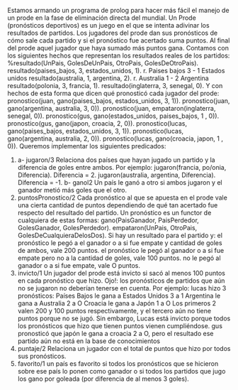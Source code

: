 Estamos armando un programa de prolog para hacer más fácil el manejo de un prode en la fase de eliminación directa del mundial.
Un Prode (pronósticos deportivos) es un juego en el que se intenta adivinar los resultados de partidos. Los jugadores del prode dan sus pronósticos de cómo sale cada
partido y si el pronóstico fue acertado suma puntos. Al final del prode aquel jugador que haya sumado más puntos gana.
Contamos con los siguientes hechos que representan los resultados reales de los
partidos:
%resultado(UnPais, GolesDeUnPais, OtroPais, GolesDeOtroPais).
resultado(paises_bajos, 3, estados_unidos, 1). r. Paises bajos 3 - 1
Estados unidos
resultado(australia, 1, argentina, 2). r. Australia 1 - 2 Argentina
resultado(polonia, 3, francia, 1).
resultado(inglaterra, 3, senegal, 0).
Y con hechos de esta forma que dicen qué pronosticó cada jugador del prode:
pronostico(juan, gano(paises_bajos, estados_unidos, 3, 1)).
pronostico(juan, gano(argentina, australia, 3, 0)).
pronostico(juan, empataron(inglaterra, senegal, 0)).
pronostico(gus, gano(estados_unidos, paises_bajos, 1 , 0)).
pronostico(gus, gano(japon, croacia, 2, 0)).
pronostico(lucas, gano(paises_bajos, estados_unidos, 3, 1)).
pronostico(lucas, gano(argentina, australia, 2, 0)).
pronostico(lucas, gano(croacia, japon, 1 , 0)).
Queremos implementar los siguientes predicados:
1. a- jugaron/3
Relaciona dos países que hayan jugado un partido y la diferencia de goles entre ambos.
Por ejemplo:
jugaron(francia, po/onia, Diferencia).
Diferencia = 2.
jugaron(australia, argentina, Diferencia).
Diferencia = -1.
b- ganol2
Un país le ganó a otro si ambos jugaron y el ganador metió más goles que el
otro.
2. puntosPronostico/2
Cada pronóstico al que se apuesta en el prode vale una cierta cantidad de puntos dependiendo de qué tan acertado fue respecto del resultado del partido.
Un pronóstico es un functor de cualquiera de estas formas:
gano(PaisGanador, PaisPerdedor, GolesGanador, GolesPerdedor).
empataron(UnPais, OtroPais, GolesDeCualquieraDelosDos).
Si hay un resultado para el partido y:
el pronóstico le pegó a el ganador o a si fue empate y cantidad de goles
de ambos, vale 200 puntos.
el pronóstico le pegó al ganador o a si fue empate pero no a la cantidad de goles, vale 100 puntos.
no le pegó al ganador o a si fue empate, vale O puntos.
3. invicto/1
Un jugador del prode está invicto si sacó al menos 100 puntos en cada
pronóstico que hizo.
Ojo!: los pronósticos de partidos que aún no se jugaron no deberían tenerse en
cuenta. Por ejemplo: lucas hizo 3 pronósticos:
Países Bajos le gana a Estados Unidos 3 a 1
Argentina le gana a Australia 2 a O
Croacia le gana a Japón 1 a O
Los primeros 2 valen 200 y 100 puntos respectivamente, y el tercero aún no
tiene puntos porque no se jugó. Sin embargo, Lucas está invicto porque todos
los pronósticos que hizo que tienen puntos vienen cumpliéndose.
gus pronosticó que japón le gana a croacia 2 a O, pero el resultado ese partido
aún no está en la base de conocimientos
4. puntaje/2
Relaciona un jugador con el total de puntos que hizo por todos sus pronósticos.
5. favorito/1
un país es favorito si todos los pronósticos que se hicieron sobre ese país lo ponen como ganador o si todos los partidos que jugo los gano por goleada (por diferencia de al menos 3 goles).